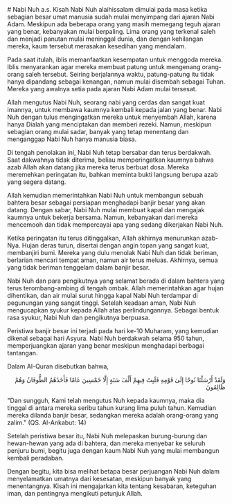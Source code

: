 <div markdown="1">
# Nabi Nuh a.s. 
Kisah Nabi Nuh alaihissalam dimulai pada masa ketika sebagian besar umat manusia sudah mulai menyimpang dari ajaran Nabi Adam. Meskipun ada beberapa orang yang masih memegang teguh ajaran yang benar, kebanyakan mulai berpaling. Lima orang yang terkenal saleh dan menjadi panutan mulai meninggal dunia, dan dengan kehilangan mereka, kaum tersebut merasakan kesedihan yang mendalam.

Pada saat itulah, iblis memanfaatkan kesempatan untuk menggoda mereka. Iblis menyarankan agar mereka membuat patung untuk mengenang orang-orang saleh tersebut. Seiring berjalannya waktu, patung-patung itu tidak hanya dipandang sebagai kenangan, namun mulai disembah sebagai Tuhan. Mereka yang awalnya setia pada ajaran Nabi Adam mulai tersesat.

Allah mengutus Nabi Nuh, seorang nabi yang cerdas dan sangat kuat imannya, untuk membawa kaumnya kembali kepada jalan yang benar. Nabi Nuh dengan tulus mengingatkan mereka untuk menyembah Allah, karena hanya Dialah yang menciptakan dan memberi rezeki. Namun, meskipun sebagian orang mulai sadar, banyak yang tetap menentang dan menganggap Nabi Nuh hanya manusia biasa.

Di tengah penolakan ini, Nabi Nuh tetap bersabar dan terus berdakwah. Saat dakwahnya tidak diterima, beliau memperingatkan kaumnya bahwa azab Allah akan datang jika mereka terus berbuat dosa. Mereka meremehkan peringatan itu, bahkan meminta bukti langsung berupa azab yang segera datang.

Allah kemudian memerintahkan Nabi Nuh untuk membangun sebuah bahtera besar sebagai persiapan menghadapi banjir besar yang akan datang. Dengan sabar, Nabi Nuh mulai membuat kapal dan mengajak kaumnya untuk bekerja bersama. Namun, kebanyakan dari mereka mencemooh dan tidak mempercayai apa yang sedang dikerjakan Nabi Nuh.

Ketika peringatan itu terus ditinggalkan, Allah akhirnya menurunkan azab-Nya. Hujan deras turun, disertai dengan angin topan yang sangat kuat, membanjiri bumi. Mereka yang dulu menolak Nabi Nuh dan tidak beriman, berlarian mencari tempat aman, namun air terus meluas. Akhirnya, semua yang tidak beriman tenggelam dalam banjir besar.

Nabi Nuh dan para pengikutnya yang selamat berada di dalam bahtera yang terus terombang-ambing di tengah ombak. Allah memerintahkan agar hujan dihentikan, dan air mulai surut hingga kapal Nabi Nuh terdampar di pegunungan yang sangat tinggi. Setelah keadaan aman, Nabi Nuh mengucapkan syukur kepada Allah atas perlindungannya. Sebagai bentuk rasa syukur, Nabi Nuh dan pengikutnya berpuasa.

Peristiwa banjir besar ini terjadi pada hari ke-10 Muharam, yang kemudian dikenal sebagai hari Asyura. Nabi Nuh berdakwah selama 950 tahun, memperjuangkan ajaran yang benar meskipun menghadapi berbagai tantangan.

Dalam Al-Quran disebutkan bahwa, 
<p dir="rtl" align="right">
وَلَقَدْ أَرْسَلْنَا نُوحًا إِلَىٰ قَوْمِهِ فَلَبِثَ فِيهِمْ أَلْفَ سَنَةٍ إِلَّا خَمْسِينَ عَامًا فَأَخَذَهُمُ الطُّوفَانُ وَهُمْ ظَالِمُونَ
</p>

"Dan sungguh, Kami telah mengutus Nuh kepada kaumnya, maka dia tinggal di antara mereka seribu tahun kurang lima puluh tahun. Kemudian mereka dilanda banjir besar, sedangkan mereka adalah orang-orang yang zalim." (QS. Al-Ankabut: 14)

Setelah peristiwa besar itu, Nabi Nuh melepaskan burung-burung dan hewan-hewan yang ada di bahtera, dan mereka menyebar ke seluruh penjuru bumi, begitu juga dengan kaum Nabi Nuh yang mulai membangun kembali peradaban.

Dengan begitu, kita bisa melihat betapa besar perjuangan Nabi Nuh dalam menyelamatkan umatnya dari kesesatan, meskipun banyak yang menentangnya. Kisah ini mengajarkan kita tentang kesabaran, keteguhan iman, dan pentingnya mengikuti petunjuk Allah.
</div>